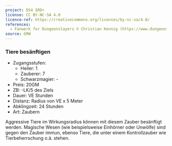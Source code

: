 ```yaml
---
project: DS4 SRD+
license: CC BY-NC-SA 4.0
licence-ref: https://creativecommons.org/licenses/by-nc-sa/4.0/
references: 
  - Fanwerk for Dungeonslayers © Christian Kennig (https://www.dungeonslayers.net/)
source: GRW
---
```


### Tiere besänftigen

- Zugangsstufen:
  - Heiler: 1
  - Zauberer: 7
  - Schwarzmagier: -
- Preis: 20GM
- ZB: -LK/5 des Ziels
- Dauer: VE Stunden
- Distanz: Radius von VE x 5 Meter
- Abklingzeit: 24 Stunden
- Art: Zaubern

Aggressive Tiere im Wirkungsradius können mit diesem Zauber besänftigt werden. Magische Wesen (wie beispielsweise Einhörner oder Unwölfe) sind gegen den Zauber immun, ebenso Tiere, die unter einem Kontrollzauber wie Tierbeherrschung o.ä. stehen.

